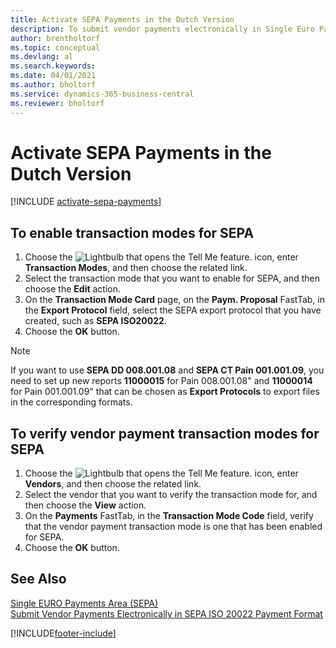 ```yaml
---
title: Activate SEPA Payments in the Dutch Version
description: To submit vendor payments electronically in Single Euro Payments Area (SEPA) ISO 20022 payment format, you must set up prerequisites for enabling SEPA payments.
author: brentholtorf
ms.topic: conceptual
ms.devlang: al
ms.search.keywords:
ms.date: 04/01/2021
ms.author: bholtorf
ms.service: dynamics-365-business-central
ms.reviewer: bholtorf
---
```

# Activate SEPA Payments in the Dutch Version

[!INCLUDE [activate-sepa-payments](../includes/BENL/activate-sepa-payments.md)]

## To enable transaction modes for SEPA  

1. Choose the ![Lightbulb that opens the Tell Me feature.](../../media/ui-search/search_small.png "Tell me what you want to do") icon, enter **Transaction Modes**, and then choose the related link.  
2. Select the transaction mode that you want to enable for SEPA, and then choose the **Edit** action.  
3. On the **Transaction Mode Card** page, on the **Paym. Proposal** FastTab, in the **Export Protocol** field, select the SEPA export protocol that you have created, such as **SEPA ISO20022**.  
4. Choose the **OK** button.  

> [!NOTE]
> If you want to use **SEPA DD 008.001.08** and **SEPA CT Pain 001.001.09**, you need to set up new reports **11000015** for Pain 008.001.08" and **11000014** for Pain 001.001.09" that can be chosen as **Export Protocols** to export files in the corresponding formats.  

## To verify vendor payment transaction modes for SEPA  

1. Choose the ![Lightbulb that opens the Tell Me feature.](../../media/ui-search/search_small.png "Tell me what you want to do") icon, enter **Vendors**, and then choose the related link.  
2. Select the vendor that you want to verify the transaction mode for, and then choose the **View** action.  
3. On the **Payments** FastTab, in the **Transaction Mode Code** field, verify that the vendor payment transaction mode is one that has been enabled for SEPA.  
4. Choose the **OK** button.  

## See Also  

[Single EURO Payments Area (SEPA)](single-euro-payments-area-sepa-.md)  
[Submit Vendor Payments Electronically in SEPA ISO 20022 Payment Format](how-to-submit-vendor-payments-electronically-in-sepa-iso-20022-payment-format.md)  


[!INCLUDE[footer-include](../../includes/footer-banner.md)]
